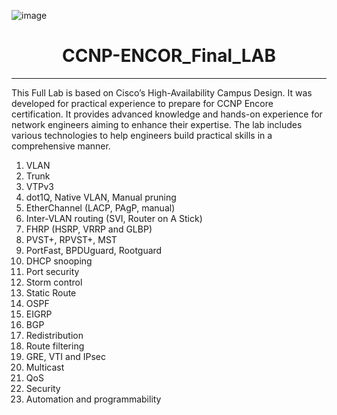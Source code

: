 ![image](https://github.com/user-attachments/assets/c7b51903-b9af-48e8-8bee-9b8c89ea1f4b)

<h1 align="center">CCNP-ENCOR_Final_LAB</h1> 

---

This Full Lab is based on Cisco’s High-Availability Campus Design. It was developed for practical experience to prepare for CCNP Encore certification. It provides advanced knowledge and hands-on experience for network engineers aiming to enhance their expertise. The lab includes various technologies to help engineers build practical skills in a comprehensive manner.

1. VLAN 
2. Trunk 
3. VTPv3 
4. dot1Q, Native VLAN, Manual pruning 
5. EtherChannel (LACP, PAgP, manual) 
6. Inter-VLAN routing (SVI, Router on A Stick) 
7. FHRP (HSRP, VRRP and GLBP) 
8. PVST+, RPVST+, MST                                                                  
9. PortFast, BPDUguard, Rootguard  
10. DHCP snooping 
11. Port security 
12. Storm control  
13. Static Route 
14. OSPF 
15. EIGRP 
16. BGP 
17. Redistribution  
18. Route filtering  
19. GRE, VTI and IPsec 
20. Multicast  
21. QoS 
22. Security 
23. Automation and programmability



